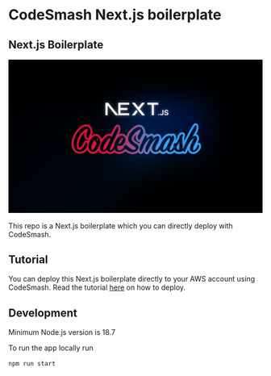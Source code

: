 # CodeSmash Next.js boilerplate

## Next.js Boilerplate

![CodeSmash Next.js](https://github.com/immmersive/codesmash-aws-serverless-nextjs/blob/main/codesmash-nextjs.png)

This repo is a Next.js boilerplate which you can directly deploy with CodeSmash.

## Tutorial

You can deploy this Next.js boilerplate directly to your AWS account using CodeSmash. 
Read the tutorial [here](https://codesmash.studio/tutorials/deploy-nextjs) on how to deploy.

## Development

Minimum Node.js version is 18.7

To run the app locally run

```bash 
npm run start
```

